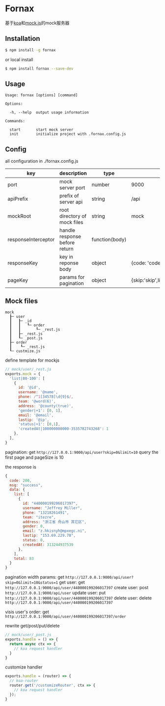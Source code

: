 # Fornax

基于[koa](https://koajs.com/)和[mock.js](http://mockjs.com/)的mock服务器

## Installation
```bash
$ npm install -g fornax
```
or local install
```bash
$ npm install fornax --save-dev
```


## Usage
```
Usage: fornax [options] [command]

Options:

  -h, --help  output usage information

Commands:

  start       start mock server
  init        initialize project with .fornax.config.js
```

## Config
all configuration in ./fornax.config.js

| key                 | description                   | type           | default                                                                                                   | remark |
|---------------------|-------------------------------|----------------|-----------------------------------------------------------------------------------------------------------|--------|
| port                | mock server port              | number         | 9000                                                                                                      |        |
| apiPrefix           | prefix of server api          | string         | /api                                                                                                      |        |
| mockRoot            | root directory of mock files  | string         | mock                                                                                                      |        |
| responseInterceptor | handle response before return | function(body) |                                                                                                           |        |
| responseKey         | key in reponse body           | object         | {code: 'code',message: 'msg',data: 'data'}                                                                |        |
| pageKey             | params for pagination         | object         | {skip:'skip',limit:'limit',order:'order',orderBy:'orderBy',pageSize:'pageSize',currentPage:'currentPage'} |        |

## Mock files

```
mock
  ┠─ user
  ┃   ┠─ _id
  ┃   ┃   ┖─ order
  ┃   ┃       ┖─ _rest.js
  ┃   ┠─ _rest.js
  ┃   ┖─ _post.js
  ┠─ order
  ┃    ┖─ _rest.js
  ┖─ custmize.js
```

define template for mockjs
```javascript
// mock/user/_rest.js
exports.mock = {
  'list|80-100': [
    {
      id: '@id',
      username: '@name',
      phone: /^1[34578]\d{9}$/,
      team: '@word(6)',
      address: '@county(true)',
      'gender|+1': [0, 1],
      email: '@email',
      lastip: '@ip',
      'status|+1': [0,1],
      'createdAt|100000000000-3535782743268': 1
    },
  ],
}
```

pagination: get `http://127.0.0.1:9000/api/user?skip=0&limit=10`
query the first page and pageSize is 10

the response is 
```javascript
{
  code: 200,
  msg: "success",
  data: {
    list: [
      {
        id: "440000199206017397",
        username: "Jeffrey Miller",
        phone: "13218261491",
        team: "itezre",
        address: "浙江省 舟山市 其它区",
        gender: 0,
        email: "z.hkisnyh@mpxegc.ni",
        lastip: "153.69.229.78",
        status: 0,
        createdAt: 313244937539
      },
    ],
    total: 83
  }
}
```
pagination width params: get `http://127.0.0.1:9000/api/user?skip=0&limit=10&status=1`
get user: get `http://127.0.0.1:9000/api/user/440000199206017397`
create user: post `http://127.0.0.1:9000/api/user`
update user: put `http://127.0.0.1:9000/api/user/440000199206017397`
delete user: delete `http://127.0.0.1:9000/api/user/440000199206017397`

visis user's order: get `http://127.0.0.1:9000/api/user/440000199206017397/order`


rewrite get/post/put/delete
```javascript
// mock/user/_post.js
exports.handle = () => {
  return async ctx => {
    // koa request handler
  }
}
```

customize handler
```javascript
exports.handle = (router) => {
  // koa-router
  router.get('/customizeRouter', ctx => {
    // koa request handler
  });
}

```


